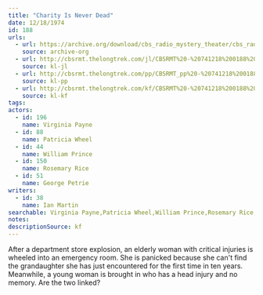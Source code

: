 ```yaml
---
title: "Charity Is Never Dead"
date: 12/18/1974
id: 188
urls: 
  - url: https://archive.org/download/cbs_radio_mystery_theater/cbs_radio_mystery_theater-0151-0200.zip/cbs_radio_mystery_theater-0151-0200%2Fcbsrmt_0188_charity_is_never_dead.mp3
    source: archive-org
  - url: http://cbsrmt.thelongtrek.com/jl/CBSRMT%20-%20741218%200188%20Charity%20Is%20Never%20Dead_jl.mp3
    source: kl-jl
  - url: http://cbsrmt.thelongtrek.com/pp/CBSRMT_pp%20-%20741218%200188%20Charity%20Is%20Never%20Dead.mp3
    source: kl-pp
  - url: http://cbsrmt.thelongtrek.com/kf/CBSRMT%20-%20741218%200188%20Charity%20Is%20Never%20Dead_kf.mp3
    source: kl-kf
tags: 
actors:  
  - id: 196
    name: Virginia Payne  
  - id: 88
    name: Patricia Wheel  
  - id: 44
    name: William Prince  
  - id: 150
    name: Rosemary Rice  
  - id: 51
    name: George Petrie
writers:  
  - id: 38
    name: Ian Martin
searchable: Virginia Payne,Patricia Wheel,William Prince,Rosemary Rice,George Petrie Ian Martin
notes: 
descriptionSource: kf
---
```

After a department store explosion, an elderly woman with critical injuries is wheeled into an emergency room. She is panicked because she can't find the grandaughter she has just encountered for the first time in ten years. Meanwhile, a young woman is brought in who has a head injury and no memory. Are the two linked?
